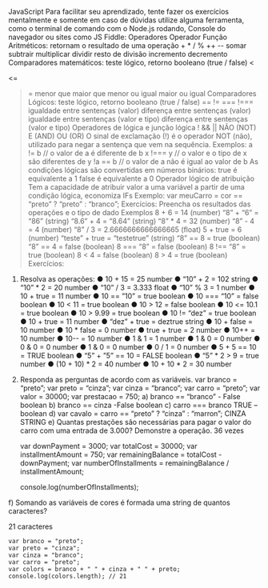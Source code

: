 JavaScript
Para facilitar seu aprendizado, tente fazer os exercícios mentalmente e somente em caso de dúvidas utilize alguma ferramenta, como o terminal de comando com o Node.js rodando, Console do navegador ou sites como JS Fiddle:
Operadores
Operador	Função
Aritméticos: retornam o resultado de uma operação
+
*
/
%
++
--	somar
subtrair multiplicar
dividir resto de divisão incremento decremento
Comparadores matemáticos: teste lógico, retorno booleano (true / false)
<
>
<=
>=	menor que maior que menor ou igual maior ou igual
Comparadores Lógicos: teste lógico, retorno booleano (true / false)
==
!=
===
!===	igualdade entre sentenças (valor) diferença entre sentenças (valor) igualdade entre sentenças (valor e tipo) diferença entre sentenças (valor e tipo)
Operadores de lógica e junção lógica
!
&&
||	NÃO (NOT)
E (AND)
OU (OR)
O sinal de exclamação (!) é o operador NOT (não), utilizado para negar a sentença que vem na sequência.
Exemplos:
a != b	// o valor de a é diferente de b x !=== y	// o valor e o tipo de x são diferentes de y !a == b	// o valor de a não é igual ao valor de b
As condições lógicas são convertidas em números binários:
true é equivalente a 1 false é equivalente a 0
Operador lógico de atribuição
Tem a capacidade de atribuir valor a uma variável a partir de uma condição lógica, economiza IFs Exemplo: var meuCarro = cor == “preto” ? “preto” : “branco”;
Exercícios:
Preencha os resultados das operações e o tipo de dado
Exemplos
8 + 6 = 14 (number)
“8” + “6” =  “86” (string)
“8.6” + 4 = “8.64” (string)
“8” * 4 = 32 (number)
“8” - 4 = 4 (number)
“8” / 3 = 2.6666666666666665 (float)
5 + true = 6 (number)
“teste” + true = “testetrue” (string)
“8” == 8 = true (boolean)
“8” == 4 = false (boolean)
8 === “8” = false (boolean)
8 !== “8” = true (boolean)
8 < 4 = false (boolean)
8 > 4 = true (boolean)
Exercícios:
1.	Resolva as operações:
●	10 + 15 =  25 number
●	“10” + 2 = 102 string
●	“10” * 2 = 20 number
●	“10” / 3 =  3.333 float
●	“10” % 3 =  1 number
●	10 + true = 11 number
●	10 == ”10” = true boolean 
●	10 === “10” = false  boolean
●	10 < 11 = true boolean
●	10 > 12 = false boolean
●	10 <= 10.1 = true  boolean
●	10 > 9.99 = true boolean
●	10 != “dez” = true boolean
●	10 + true = 11 number
●	“dez” + true = deztrue string
●	10 + false = 10 number
●	10 * false = 0 number
●	true + true = 2 number
●	10++ = 10 number
●	10-- = 10 number 
●	1 & 1 = 1 number
●	1 & 0 = 0 number
●	0 & 0 = 0 number
●	1 & 0 = 0 number 
●	0 / 1 =  0 number
●	5 + 5 == 10 = TRUE boolean
●	“5” + ”5” == 10 = FALSE boolean 
●	“5” * 2 > 9 = true number
●	(10 + 10) * 2 = 40 number 
●	10 + 10 * 2 = 30 number 




2.	Responda as perguntas de acordo com as variáveis.
var branco = “preto”; var preto = “cinza”; var cinza = “branco”; var carro = “preto”; var valor = 30000; var prestacao = 750;
a)	branco == “branco” -  False boolean 
b)	branco == cinza -False boolean
c)	carro === branco TRUE – boolean 
d)	var cavalo = carro == “preto” ? “cinza” : “marron”;  CINZA  STRING
e)	Quantas prestações são necessárias para pagar o valor do carro com uma entrada de 3.000? Demonstre a operação.  36 vezes 


    var downPayment = 3000;
    var totalCost = 30000;
    var installmentAmount = 750;
    var remainingBalance = totalCost - downPayment;
    var numberOfInstallments = remainingBalance / installmentAmount;

    console.log(numberOfInstallments);


f)	Somando as variáveis de cores é formada uma string de quantos caracteres? 

21 caracteres 

        
    var branco = "preto";
    var preto = "cinza";
    var cinza = "branco";
    var carro = "preto";
    var colors = branco + " " + cinza + " " + preto;
    console.log(colors.length); // 21
